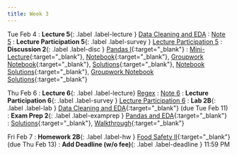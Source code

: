 ```yaml
---
title: Week 3
---
```


Tue Feb 4
: **Lecture 5**{: .label .label-lecture } [Data Cleaning and EDA](lecture/lec05)
    : [Note 5](https://ds100.org/course-notes/eda/eda.html)
: **Lecture Participation 5**{: .label .label-survey } [Lecture Participation 5](https://app.sli.do/event/4jrGFGRo1CiviHLPBhRuBi)
: **Discussion 2**{: .label .label-disc } [Pandas I](https://drive.google.com/file/d/109KXTDAeCBjlY1egnDC5A_ntSjXbrNZh/view?usp=sharing){:target="_blank"}
    : [Mini-Lecture](https://www.youtube.com/watch?v=-E3j9AWkilI&list=PLQCcNQgUcDfoUXRtrHc9TUx2pBYNfToVN&index=2){:target="_blank"}, 
    [Notebook](https://data100.datahub.berkeley.edu/hub/user-redirect/git-pull?repo=https%3A%2F%2Fgithub.com%2FDS-100%2Fsp25-student&urlpath=lab%2Ftree%2Fsp25-student%2Fdisc%2Fdisc02%2Fdisc02-worksheet-blank.ipynb&branch=main){:target="_blank"}, 
    [Groupwork Notebook](https://data100.datahub.berkeley.edu/hub/user-redirect/git-pull?repo=https%3A%2F%2Fgithub.com%2FDS-100%2Fsp25-student&urlpath=lab%2Ftree%2Fsp25-student%2Fdisc%2Fdisc02%2Fdisc02_groupwork_blank.ipynb&branch=main){:target="_blank"},
    <!-- [Regular Walkthrough](https://youtu.be/dtA2MDPZmB0?si=-GBFBBXe8YNFzzFf){:target="_blank"}, 
    [Groupwork Walkthrough](https://youtu.be/xH5Ad_tQQ4w?si=RkpF9FK5ThiTjazR){:target="_blank"}, -->
    [Solutions](https://drive.google.com/file/d/1N7wBkHCcNdCSFNiz2a3v72lO4yDmYNYK/view?usp=sharing){:target="_blank"},
    [Notebook Solutions](https://drive.google.com/file/d/1hCJ9dddAPQPgTP8Im0Zlr0U9NMxVjOds/view?usp=sharing){:target="_blank"},
    [Groupwork Notebook Solutions](https://drive.google.com/file/d/1ldfQI7yz9XhgdQdWLvS1NskOBcR8FtB0/view?usp=sharing){:target="_blank"}


Thu Feb 6
: **Lecture 6**{: .label .label-lecture} [Regex](lecture/lec06)
    : [Note 6](https://ds100.org/course-notes/regex/regex.html)
: **Lecture Participation 6**{: .label .label-survey } [Lecture Participation 6](https://app.sli.do/event/mVauwt6VifaWgiSPgzBnNS)
: **Lab 2B**{: .label .label-lab } [Data Cleaning and EDA](https://data100.datahub.berkeley.edu/hub/user-redirect/git-pull?repo=https%3A%2F%2Fgithub.com%2FDS-100%2Fsp25-student&urlpath=lab%2Ftree%2Fsp25-student%2Flab%2Flab02B%2Flab02B.ipynb&branch=main){:target="_blank"} (due Tue Feb 11)
: **Exam Prep 2**{: .label .label-examprep } [Pandas and EDA](https://drive.google.com/file/d/1ZaFC_G8TMFofVW487ckKA_8c6XOVuU3n/view?usp=sharing){:target="_blank"}
    : [Solutions](https://drive.google.com/file/d/1HCffs1nvzSc7c0Hpp3aUtgZZAN3q2k6X/view?usp=sharing){:target="_blank"}, [Walkthrough](https://youtu.be/74To0uQJ3uE){:target="_blank"}

Fri Feb 7
: **Homework 2B**{: .label .label-hw } [Food Safety II](https://data100.datahub.berkeley.edu/hub/user-redirect/git-pull?repo=https%3A%2F%2Fgithub.com%2FDS-100%2Fsp25-student&urlpath=lab%2Ftree%2Fsp25-student%2Fhw%2Fhw02B%2Fhw02B.ipynb&branch=main){:target="_blank"} (due Thu Feb 13)
: **Add Deadline (w/o fee)**{: .label .label-deadline } 11:59 PM